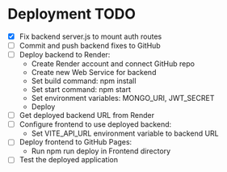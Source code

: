 # Deployment TODO

- [x] Fix backend server.js to mount auth routes
- [ ] Commit and push backend fixes to GitHub
- [ ] Deploy backend to Render:
  - Create Render account and connect GitHub repo
  - Create new Web Service for backend
  - Set build command: npm install
  - Set start command: npm start
  - Set environment variables: MONGO_URI, JWT_SECRET
  - Deploy
- [ ] Get deployed backend URL from Render
- [ ] Configure frontend to use deployed backend:
  - Set VITE_API_URL environment variable to backend URL
- [ ] Deploy frontend to GitHub Pages:
  - Run npm run deploy in Frontend directory
- [ ] Test the deployed application
